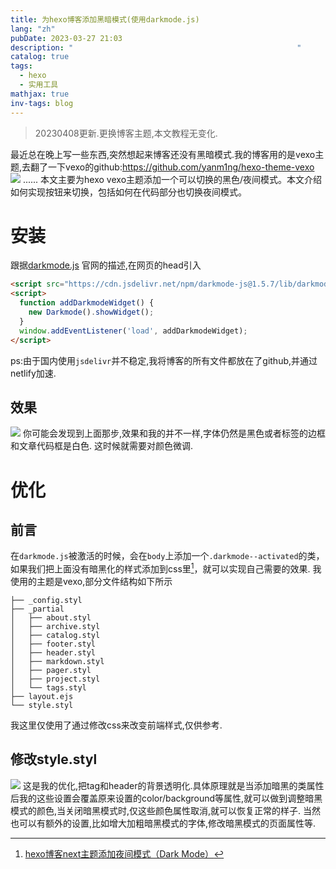 ```yaml
---
title: 为hexo博客添加黑暗模式(使用darkmode.js)
lang: "zh"
pubDate: 2023-03-27 21:03
description: "                                                  "
catalog: true
tags:
  - hexo
  - 实用工具
mathjax: true
inv-tags: blog
---
```


> 20230408更新.更换博客主题,本文教程无变化.

最近总在晚上写一些东西,突然想起来博客还没有黑暗模式.我的博客用的是vexo主题,去翻了一下vexo的github:https://github.com/yanm1ng/hexo-theme-vexo
![](https://jazzy-praline-dbe3ad.netlify.app/images/202303272135621.png)
......
本文主要为hexo vexo主题添加一个可以切换的黑色/夜间模式。本文介绍如何实现按钮来切换，包括如何在代码部分也切换夜间模式。
# 安装
跟据[darkmode.js](https://github.com/sandoche/Darkmode.js) 官网的描述,在网页的head引入
```html
<script src="https://cdn.jsdelivr.net/npm/darkmode-js@1.5.7/lib/darkmode-js.min.js"></script> 
<script>
  function addDarkmodeWidget() {
    new Darkmode().showWidget();
  }
  window.addEventListener('load', addDarkmodeWidget);
</script>
```
ps:由于国内使用`jsdelivr`并不稳定,我将博客的所有文件都放在了github,并通过netlify加速.
## 效果
![](https://jazzy-praline-dbe3ad.netlify.app/images/202303272148228.gif)
你可能会发现到上面那步,效果和我的并不一样,字体仍然是黑色或者标签的边框和文章代码框是白色.
这时候就需要对颜色微调.
# 优化
## 前言
在`darkmode.js`被激活的时候，会在`body`上添加一个`.darkmode--activated`的类，如果我们把上面没有暗黑化的样式添加到css里[^1]，就可以实现自己需要的效果.
我使用的主题是vexo,部分文件结构如下所示
```
├── _config.styl
├── _partial
│   ├── about.styl
│   ├── archive.styl
│   ├── catalog.styl
│   ├── footer.styl
│   ├── header.styl
│   ├── markdown.styl
│   ├── pager.styl
│   ├── project.styl
│   └── tags.styl
├── layout.ejs
└── style.styl
```

我这里仅使用了通过修改css来改变前端样式,仅供参考.
## 修改style.styl
![](https://jazzy-praline-dbe3ad.netlify.app/images/202303272209239.png)
这是我的优化,把tag和header的背景透明化.具体原理就是当添加暗黑的类属性后我的这些设置会覆盖原来设置的color/background等属性,就可以做到调整暗黑模式的颜色,当关闭暗黑模式时,仅这些颜色属性取消,就可以恢复正常的样子.
当然也可以有额外的设置,比如增大加粗暗黑模式的字体,修改暗黑模式的页面属性等.

[^1]: [hexo博客next主题添加夜间模式（Dark Mode）](https://www.toimc.com/hexo-usage-1/)